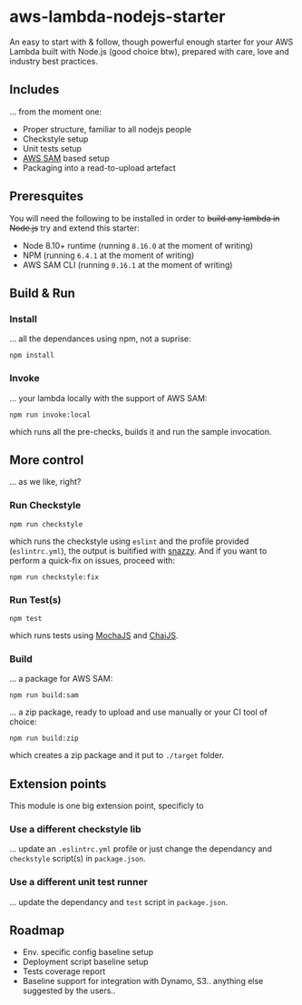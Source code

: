 aws-lambda-nodejs-starter
==================

An easy to start with & follow, though powerful enough starter for your AWS Lambda built with Node.js (good choice btw), prepared with care, love and industry best practices.

## Includes
... from the moment one:

- Proper structure, familiar to all nodejs people
- Checkstyle setup
- Unit tests setup
- [AWS SAM](https://docs.aws.amazon.com/serverless-application-model/latest/developerguide/what-is-sam.html) based setup
- Packaging into a read-to-upload artefact

## Preresquites
You will need the following to be installed in order to ~~build any lambda in Node.js~~ try and extend this starter:

- Node 8.10+ runtime (running `8.16.0` at the moment of writing)
- NPM (running `6.4.1` at the moment of writing)
- AWS SAM CLI (running `0.16.1` at the moment of writing)

## Build & Run

### Install
... all the dependances using npm, not a suprise:
```
npm install
```
### Invoke
... your lambda locally with the support of AWS SAM:
```
npm run invoke:local
```
which runs all the pre-checks, builds it and run the sample invocation.

## More control
... as we like, right?

### Run Checkstyle
```
npm run checkstyle
```
which runs the checkstyle using `eslint` and the profile provided (`eslintrc.yml`), the output is buitified with [snazzy](https://www.npmjs.com/package/snazzy). And if you want to perform a quick-fix on issues, proceed with:
```
npm run checkstyle:fix
```

### Run Test(s)
```
npm test
```
which runs tests using [MochaJS](https://mochajs.org/) and [ChaiJS](https://www.chaijs.com/).

### Build
... a package for AWS SAM:
```
npm run build:sam
```
... a zip package, ready to upload and use manually or your CI tool of choice:
```
npm run build:zip
```
which creates a zip package and it put to `./target` folder.

## Extension points
This module is one big extension point, specificly to

### Use a different checkstyle lib
... update an `.eslintrc.yml` profile or just change the dependancy and `checkstyle` script(s) in `package.json`.

### Use a different unit test runner
... update the dependancy and `test` script in `package.json`.

## Roadmap
- Env. specific config baseline setup
- Deployment script baseline setup
- Tests coverage report
- Baseline support for integration with Dynamo, S3.. anything else suggested by the users..
